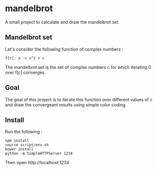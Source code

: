 # mandelbrot
A small project to calculate and draw the mandelbrot set.
## Mandelbrot set
Let's consider the following function of complex numbers :
```
f[c]: x -> x^2 + c
```
The mandelbrot set is the set of complex numbers c for which iterating 0 over f[c] converges.
## Goal
The goal of this project is to iterate this function over different values of c and draw the convergeant results using simple color coding.
## Install
Run the following :
```shell
npm install
source script/env.sh
bower install
python -m SimpleHTTPServer 1234
```
Then open http://localhost:1234
